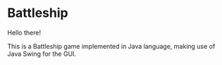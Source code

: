 # Battleship

Hello there!

This is a Battleship game implemented in Java language, making use of Java Swing for the GUI. 
